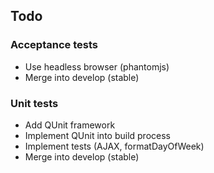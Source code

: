 ## Todo
### Acceptance tests
- Use headless browser (phantomjs)
- Merge into develop (stable)

### Unit tests
- Add QUnit framework
- Implement QUnit into build process
- Implement tests (AJAX, formatDayOfWeek)
- Merge into develop (stable)
